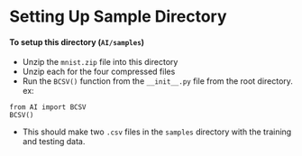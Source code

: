 # Setting Up Sample Directory

#### To setup this directory (`AI/samples`)
 - Unzip the `mnist.zip` file into this directory
 - Unzip each for the four compressed files
 - Run the `BCSV()` function from the `__init__.py` file from the root directory. ex: 

```
from AI import BCSV
BCSV()
```

 - This should make two `.csv` files in the `samples` directory with the training and testing data. 
